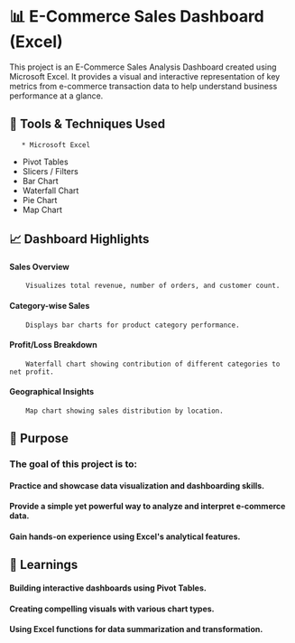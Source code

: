 # 📊 E-Commerce Sales Dashboard (Excel)

This project is an E-Commerce Sales Analysis Dashboard created using Microsoft Excel. 
It provides a visual and interactive representation of key metrics from e-commerce transaction data to help understand business performance at a glance.

## 🔧 Tools & Techniques Used
       * Microsoft Excel
* Pivot Tables
* Slicers / Filters
* Bar Chart
* Waterfall Chart
* Pie Chart
* Map Chart

## 📈 Dashboard Highlights      

   #### Sales Overview
        Visualizes total revenue, number of orders, and customer count.

####    Category-wise Sales
        Displays bar charts for product category performance.

####    Profit/Loss Breakdown
        Waterfall chart showing contribution of different categories to net profit.

####    Geographical Insights
        Map chart showing sales distribution by location.

## 📌 Purpose

### The goal of this project is to:
#### Practice and showcase data visualization and dashboarding skills.
#### Provide a simple yet powerful way to analyze and interpret e-commerce data.
#### Gain hands-on experience using Excel's analytical features.  

## 🧠 Learnings

#### Building interactive dashboards using Pivot Tables.
#### Creating compelling visuals with various chart types.
#### Using Excel functions for data summarization and transformation.

      
